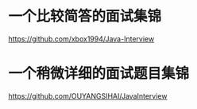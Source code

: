 

# 一个比较简答的面试集锦

https://github.com/xbox1994/Java-Interview


# 一个稍微详细的面试题目集锦

https://github.com/OUYANGSIHAI/JavaInterview

